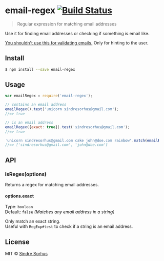 # email-regex [![Build Status](https://travis-ci.org/sindresorhus/email-regex.svg?branch=master)](https://travis-ci.org/sindresorhus/email-regex)

> Regular expression for matching email addresses

Use it for finding email addresses or checking if something is email like.

[You shouldn't use this for validating emails.](http://davidcel.is/blog/2012/09/06/stop-validating-email-addresses-with-regex/) Only for hinting to the user.


## Install

```sh
$ npm install --save email-regex
```


## Usage

```js
var emailRegex = require('email-regex');

// contains an email address
emailRegex().test('unicorn sindresorhus@gmail.com');
//=> true

// is an email address
emailRegex({exact: true}).test('sindresorhus@gmail.com');
//=> true

'unicorn sindresorhus@gmail.com cake john@doe.com rainbow'.match(emailRegex());
//=> ['sindresorhus@gmail.com', 'john@doe.com']
```


## API

### isRegex(options)

Returns a regex for matching email addresses.

#### options.exact

Type: `boolean`  
Default: `false` *(Matches any email address in a string)*

Only match an exact string.  
Useful with `RegExp#test` to check if a string is an email address.


## License

MIT © [Sindre Sorhus](http://sindresorhus.com)
